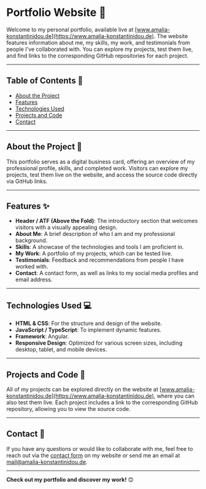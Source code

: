 # Portfolio Website 🚀

Welcome to my personal portfolio, available live at [www.amalia-konstantinidou.de](https://www.amalia-konstantinidou.de). The website features information about me, my skills, my work, and testimonials from people I've collaborated with. You can explore my projects, test them live, and find links to the corresponding GitHub repositories for each project.

---

## Table of Contents 📄

- [About the Project](#about-the-project)
- [Features](#features)
- [Technologies Used](#technologies-used)
- [Projects and Code](#projects-and-code)
- [Contact](#contact)

---

## About the Project 📝

This portfolio serves as a digital business card, offering an overview of my professional profile, skills, and completed work. Visitors can explore my projects, test them live on the website, and access the source code directly via GitHub links.

---

## Features ✨

- **Header / ATF (Above the Fold)**: The introductory section that welcomes visitors with a visually appealing design.
- **About Me**: A brief description of who I am and my professional background.
- **Skills**: A showcase of the technologies and tools I am proficient in.
- **My Work**: A portfolio of my projects, which can be tested live.
- **Testimonials**: Feedback and recommendations from people I have worked with.
- **Contact**: A contact form, as well as links to my social media profiles and email address.

---

## Technologies Used 💻

- **HTML & CSS**: For the structure and design of the website.
- **JavaScript / TypeScript**: To implement dynamic features.
- **Framework**: Angular.
- **Responsive Design**: Optimized for various screen sizes, including desktop, tablet, and mobile devices.

---

## Projects and Code 📂

All of my projects can be explored directly on the website at [www.amalia-konstantinidou.de](https://www.amalia-konstantinidou.de), where you can also test them live. Each project includes a link to the corresponding GitHub repository, allowing you to view the source code.

---

## Contact 📧

If you have any questions or would like to collaborate with me, feel free to reach out via the [contact form](https://www.amalia-konstantinidou.de#app-contact) on my website or send me an email at [mail@amalia-konstantinidou.de](mailto:mail@amalia-konstantinidou.de).

---

**Check out my portfolio and discover my work!** 😊

